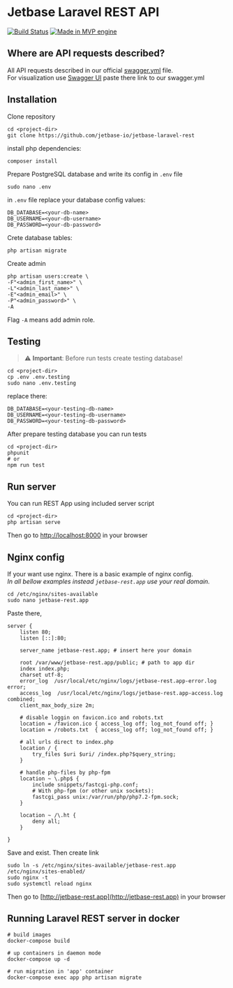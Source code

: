 # Jetbase Laravel REST API

[![Build Status](https://travis-ci.org/lukas-pierce/jetbase-laravel-rest.svg?branch=master)](https://travis-ci.org/lukas-pierce/jetbase-laravel-rest)
[![Made in MVP engine](https://img.shields.io/badge/made%20in-MVP%20engine-brightgreen.svg)](https://mvpngn.com/)

## Where are API requests described?
All API requests described in our official [swagger.yml](https://github.com/jetbase-io/jetbase-swagger/blob/master/swagger.yml) file.<br>
For visualization use [Swagger UI](http://petstore.swagger.io/#/) paste there link to our swagger.yml

## Installation

Clone repository
```
cd <project-dir>
git clone https://github.com/jetbase-io/jetbase-laravel-rest
```

install php dependencies:
```
composer install
```

Prepare PostgreSQL database and write its config in `.env` file
```
sudo nano .env
```
in `.env` file replace your database config values:
```
DB_DATABASE=<your-db-name>
DB_USERNAME=<your-db-username>
DB_PASSWORD=<your-db-password>
```

Crete database tables:
```
php artisan migrate
```

Create admin
```
php artisan users:create \
-F"<admin_first_name>" \
-L"<admin_last_name>" \
-E"<admin_email>" \
-P"<admin_password>" \
-A 
```
Flag `-A` means add admin role.

## Testing
> :warning: **Important**: Before run tests create testing database!
```
cd <project-dir>
cp .env .env.testing
sudo nano .env.testing
```

replace there:
```
DB_DATABASE=<your-testing-db-name>
DB_USERNAME=<your-testing-db-username>
DB_PASSWORD=<your-testing-db-password>
```

After prepare testing database you can run tests
```
cd <project-dir>
phpunit
# or
npm run test
```

## Run server
You can run REST App using included server script
```
cd <project-dir>
php artisan serve
```

Then go to [http://localhost:8000](http://localhost:8000) in your browser

## Nginx config
If your want use nginx. There is a basic example of nginx config.<br>
*In all bellow examples instead `jetbase-rest.app` use your real domain.*
```
cd /etc/nginx/sites-available
sudo nano jetbase-rest.app
```

Paste there, 
```nginx
server {
    listen 80;
    listen [::]:80;

    server_name jetbase-rest.app; # insert here your domain

    root /var/www/jetbase-rest.app/public; # path to app dir
    index index.php;
    charset utf-8;
    error_log  /usr/local/etc/nginx/logs/jetbase-rest.app-error.log error;
    access_log  /usr/local/etc/nginx/logs/jetbase-rest.app-access.log combined;
    client_max_body_size 2m;

    # disable loggin on favicon.ico and robots.txt
    location = /favicon.ico { access_log off; log_not_found off; }
    location = /robots.txt  { access_log off; log_not_found off; }

    # all urls direct to index.php
    location / {
        try_files $uri $uri/ /index.php?$query_string;
    }

    # handle php-files by php-fpm
    location ~ \.php$ {
        include snippets/fastcgi-php.conf;
        # With php-fpm (or other unix sockets):
        fastcgi_pass unix:/var/run/php/php7.2-fpm.sock;
    }

    location ~ /\.ht {
        deny all;
    }

}
```
Save and exist. Then create link
```
sudo ln -s /etc/nginx/sites-available/jetbase-rest.app /etc/nginx/sites-enabled/
sudo nginx -t
sudo systemctl reload nginx
```

Then go to [http://jetbase-rest.app](http://jetbase-rest.app) in your browser


## Running Laravel REST server in docker

```
# build images
docker-compose build

# up containers in daemon mode
docker-compose up -d

# run migration in 'app' container
docker-compose exec app php artisan migrate
```
